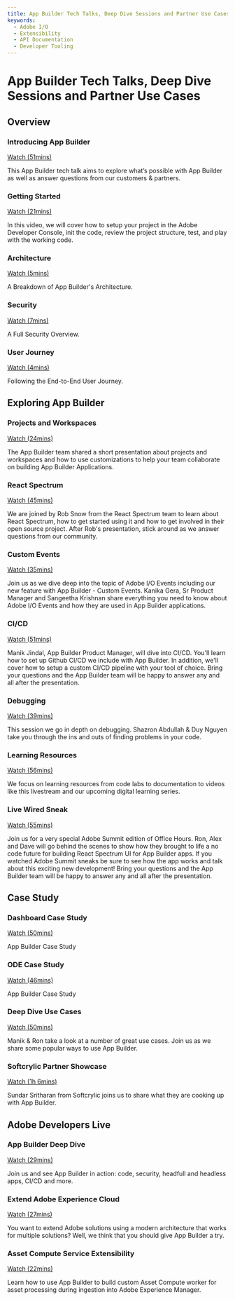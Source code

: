 ```yaml
---
title: App Builder Tech Talks, Deep Dive Sessions and Partner Use Cases     
keywords:
  - Adobe I/O
  - Extensibility
  - API Documentation
  - Developer Tooling  
---
```


# App Builder Tech Talks, Deep Dive Sessions and Partner Use Cases

## Overview

<DiscoverBlock slots="heading, link, text" width="100%"   />

### Introducing App Builder

[Watch (51mins)](overview/introduction.md) 

This App Builder tech talk aims to explore what’s possible with App Builder as well as answer questions from our customers & partners.



<DiscoverBlock slots="heading, link, text" width="100%"   />

### Getting Started

[Watch (21mins)](overview/getting-started.md) 

In this video, we will cover how to setup your project in the Adobe Developer Console, init the code, review the project structure, test, and play with the working code.



<DiscoverBlock slots="heading, link, text" width="100%"   />

### Architecture

[Watch (5mins)](overview/architecture.md) 

A Breakdown of App Builder's Architecture.



<DiscoverBlock slots="heading, link, text" width="100%"   />

### Security

[Watch (7mins)](overview/security.md) 

A Full Security Overview.



<DiscoverBlock slots="heading, link, text" width="100%"   />

### User Journey

[Watch (4mins)](overview/e2e-user-journey.md) 

Following the End-to-End User Journey.



## Exploring App Builder

<DiscoverBlock slots="heading, link, text" width="100%"   />

### Projects and Workspaces

[Watch (24mins)](exploring/projects-and-workspaces.md) 

The App Builder team shared a short presentation about projects and workspaces and how to use customizations to help your team collaborate on building App Builder Applications.



<DiscoverBlock slots="heading, link, text" width="100%"   />

### React Spectrum

[Watch (45mins)](exploring/react-spectrum.md) 

We are joined by Rob Snow from the React Spectrum team to learn about React Spectrum, how to get started using it and how to get involved in their open source project. After Rob's presentation, stick around as we answer questions from our community.



<DiscoverBlock slots="heading, link, text" width="100%"   />

### Custom Events

[Watch (35mins)](exploring/custom-events.md) 

Join us as we dive deep into the topic of Adobe I/O Events including our new feature with App Builder - Custom Events. Kanika Gera, Sr Product Manager and Sangeetha Krishnan share everything you need to know about Adobe I/O Events and how they are used in App Builder applications.




<DiscoverBlock slots="heading, link, text" width="100%"   />

### CI/CD

[Watch (51mins)](exploring/ci-cd.md)

Manik Jindal, App Builder Product Manager, will dive into CI/CD. You'll learn how to set up Github CI/CD we include with App Builder. In addition, we'll cover how to setup  a custom CI/CD pipeline with your tool of choice. Bring your questions and the App Builder team will be happy to answer any and all after the presentation.




<DiscoverBlock slots="heading, link, text" width="100%"   />

### Debugging

[Watch (39mins)](exploring/debugging.md) 

This session we go in depth on debugging. Shazron Abdullah & Duy Nguyen take you through the ins and outs of finding problems in your code.




<DiscoverBlock slots="heading, link, text" width="100%"   />

### Learning Resources

[Watch (56mins)](exploring/learning-resources.md) 

We focus on learning resources from code labs to documentation to videos like this livestream and our upcoming digital learning series.




<DiscoverBlock slots="heading, link, text" width="100%"   />

### Live Wired Sneak

[Watch (55mins)](exploring/live-wired-sneak.md) 

Join us for a very special Adobe Summit edition of Office Hours. Ron, Alex and Dave will go behind the scenes to show how they brought to life a no code future for building React Spectrum UI for App Builder apps. If you watched Adobe Summit sneaks be sure to see how the app works and talk about this exciting new development! Bring your questions and the App Builder team will be happy to answer any and all after the presentation.




## Case Study

<DiscoverBlock slots="heading, link, text" width="100%"   />

### Dashboard Case Study

[Watch (50mins)](exploring/dashboard-case-study.md) 

App Builder Case Study




<DiscoverBlock slots="heading, link, text" width="100%"   />

### ODE Case Study

[Watch (46mins)](exploring/ode-case-study.md) 

App Builder Case Study



<DiscoverBlock slots="heading, link, text" width="100%"   />

### Deep Dive Use Cases

[Watch (50mins)](exploring/deep-dive-use-cases.md) 

Manik & Ron take a look at a number of great use cases. Join us as we share some popular ways to use App Builder.




<DiscoverBlock slots="heading, link, text" width="100%"   />

### Softcrylic Partner Showcase

[Watch (1h 6mins)](exploring/softcrylic-showcase.md) 

Sundar Sritharan from Softcrylic joins us to share what they are cooking up with App Builder.



## Adobe Developers Live 

<DiscoverBlock slots="heading, link, text" width="100%"   />

### App Builder Deep Dive

[Watch (29mins)](developers-live/deep-dive.md) 

Join us and see App Builder in action: code, security, headfull and headless apps, CI/CD and more.



<DiscoverBlock slots="heading, link, text" width="100%"   />

### Extend Adobe Experience Cloud

[Watch (27mins)](developers-live/extend-experience-cloud.md) 

You want to extend Adobe solutions using a modern architecture that works for multiple solutions? Well, we think that you should give App Builder a try.



<DiscoverBlock slots="heading, link, text" width="100%"   />

### Asset Compute Service Extensibility

[Watch (22mins)](developers-live/asset-compute-service-extensibility.md) 

Learn how to use App Builder to build custom Asset Compute worker for asset processing during ingestion into Adobe Experience Manager.